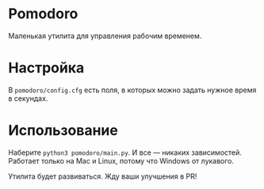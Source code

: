 # Pomodoro
Маленькая утилита для управления рабочим временем.

# Настройка
В `pomodoro/config.cfg` есть поля, в которых можно задать нужное время в секундах. 

# Использование
Наберите `python3 pomodoro/main.py`. И все — никаких зависимостей. Работает только на Mac и Linux, потому что Windows от лукавого.

Утилита будет развиваться. Жду ваши улучшения в PR!
